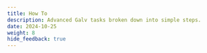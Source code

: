 ```yaml
---
title: How To
description: Advanced Galv tasks broken down into simple steps.
date: 2024-10-25
weight: 8
hide_feedback: true
---
```

